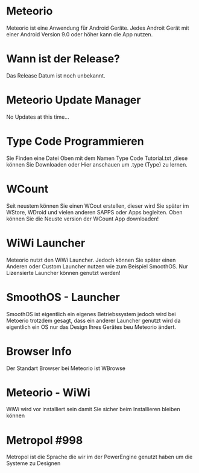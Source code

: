 # Meteorio
Meteorio ist eine Anwendung für Android Geräte.
Jedes Androit Gerät mit einer Android Version 9.0 oder höher kann die App nutzen.

# Wann ist der Release?
Das Release Datum ist noch unbekannt.

# Meteorio Update Manager
No Updates at this time...

# Type Code Programmieren
Sie Finden eine Datei Oben mit dem Namen Type Code Tutorial.txt ,diese können Sie Downloaden oder Hier anschauen um .type (Type) zu lernen.

# WCount
Seit neustem können Sie einen WCout  erstellen, dieser wird Sie später im WStore, WDroid und vielen anderen SAPPS oder Apps begleiten. Oben können Sie die Neuste version der WCount App downloaden!

# WiWi Launcher
Meteorio nutzt den WiWi Launcher.
Jedoch können Sie später einen Anderen oder Custom Launcher nutzen wie zum Beispiel SmoothOS.
Nur Lizensierte Launcher können genutzt werden!

# SmoothOS - Launcher
SmoothOS ist eigentlich ein eigenes Betriebssystem jedoch wird bei Metoerio trotzdem gesagt, dass ein anderer Launcher genutzt wird da eigentlich ein OS nur das Design Ihres Gerätes beu Meteorio ändert.

# Browser Info
Der Standart Browser bei Meteorio ist WBrowse

# Meteorio - WiWi 
WiWi wird vor installiert sein damit Sie sicher beim Installieren bleiben können

# Metropol #998
Metropol ist die Sprache die wir im der PowerEngine genutzt haben um die Systeme zu Designen
